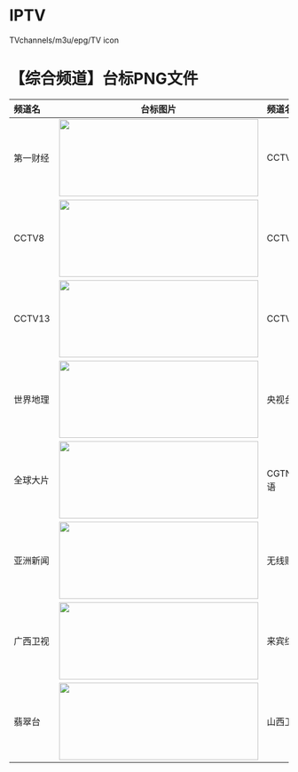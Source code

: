 # IPTV
TVchannels/m3u/epg/TV icon
# 【综合频道】台标PNG文件
|频道名|台标图片|频道名|台标图片|
|:---|:---:|:---|:---:|
|第一财经|<img src="https://raw.githubusercontent.com/lqky/iptv/master/logo/yicai.png" width="359" height="139">|CCTV2|<img src="https://raw.githubusercontent.com/lqky/iptv/master/logo/CCTV2.png" width="359" height="139">|
|CCTV8|<img src="https://raw.githubusercontent.com/lqky/iptv/master/logo/CCTV8.png" width="359" height="139">|CCTV9|<img src="https://raw.githubusercontent.com/lqky/iptv/master/logo/CCTV9.png" width="359" height="139">|
|CCTV13|<img src="https://raw.githubusercontent.com/lqky/iptv/master/logo/CCTV13.png" width="359" height="139">|CCTV15|<img src="https://raw.githubusercontent.com/lqky/iptv/master/logo/CCTV15.png" width="359" height="139">|
|世界地理|<img src="https://raw.githubusercontent.com/lqky/iptv/master/logo/CCTVworldgeo.png" width="359" height="139">|央视台球|<img src="https://raw.githubusercontent.com/lqky/iptv/master/logo/CCTVbilliards.png" width="359" height="139">|
|全球大片|<img src="https://raw.githubusercontent.com/lqky/iptv/master/logo/BesTV.png" width="359" height="139">|CGTN英语|<img src="https://gitee.com/lqky/iptv/raw/master/logo/CGTN.png" width="359" height="139">|
|亚洲新闻|<img src="https://raw.githubusercontent.com/lqky/iptv/master/logo/Asianews.png" width="359" height="139">|无线财经|<img src="https://raw.githubusercontent.com/lqky/iptv/master/logo/TVB5.png" width="359" height="139">|
|广西卫视|<img src="https://raw.githubusercontent.com/lqky/iptv/master/logo/gxws.png" width="359" height="139">|来宾综合|<img src="https://raw.githubusercontent.com/lqky/iptv/master/logo/lbzh.png" width="359" height="139">|
|翡翠台|<img src="https://raw.githubusercontent.com/lqky/iptv/master/logo/TVB1.png" width="359" height="139">|山西卫视|<img src="https://raw.githubusercontent.com/lqky/iptv/master/logo/sxws.png" width="359" height="139">|
